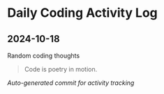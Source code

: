 # Daily Coding Activity Log

## 2024-10-18

Random coding thoughts

> Code is poetry in motion.

*Auto-generated commit for activity tracking*
